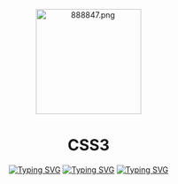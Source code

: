 <div align="center">
  <img src="https://ltdfoto.ru/images/2023/02/03/888847.png" alt="888847.png" height = "190"/>
  <h1>CSS3</h1>
 
  <a href="https://git.io/typing-svg"><img src="https://readme-typing-svg.herokuapp.com?font=Fira+Code&weight=600&size=28&duration=1&pause=100000000000000000000&color=37474f&background=FF000000&center=true&vCenter=true&width=1000&height=72&lines=------------------------------------------------------------" alt="Typing SVG" /></a> 
  <a href="https://git.io/typing-svg"><img src="https://readme-typing-svg.herokuapp.com?font=Fira+Code&weight=600&size=26&duration=1&pause=100000000000000000000&color=2196f3&background=FF000000&center=true&vCenter=true&width=850&height=60&lines=%D0%92%D1%8B%D0%BF%D0%BE%D0%BB%D0%BD%D0%B5%D0%BD%D0%B8%D0%B5+%D1%83%D0%BF%D1%80%D0%B0%D0%B6%D0%BD%D0%B5%D0%BD%D0%B8%D0%B9+%D0%BF%D0%BE+%D0%B7%D0%B0%D0%BA%D1%80%D0%B5%D0%BF%D0%BB%D0%B5%D0%BD%D0%B8%D1%8E+CSS" alt="Typing SVG" /></a>
  <a href="https://git.io/typing-svg"><img src="https://readme-typing-svg.herokuapp.com?font=Fira+Code&weight=600&size=28&duration=1&pause=100000000000000000000&color=37474f&background=FF000000&center=true&vCenter=true&width=1000&height=72&lines=------------------------------------------------------------" alt="Typing SVG" /></a>
</div>

